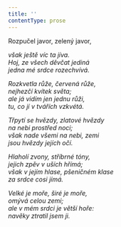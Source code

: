 ```yaml
---
title: ''
contentType: prose
---
```


Rozpučel javor, zelený javor,

_však ještě víc ta jíva.  
Hoj, ze všech děvčat jediná  
jedna mé srdce rozechvívá._

_Rozkvetla růže, červená růže,  
nejhezčí kvítek světa;  
ale já vidím jen jednu růži,  
tu, co jí v tvářích vzkvétá._

_Třpytí se hvězdy, zlatové hvězdy  
na nebi prostřed noci;  
však nade všemi na nebi, zemi  
jsou hvězdy jejích očí._

_Hlaholí zvony, stříbrné tóny,  
jejich zpěv v uších hřímá;  
však v jejím hlase, pšeničném klase  
za srdce cosi jímá._

_Velké je moře, širé je moře,  
omývá celou zemi;  
ale v mém srdci je větší hoře:  
navěky ztratil jsem ji._
